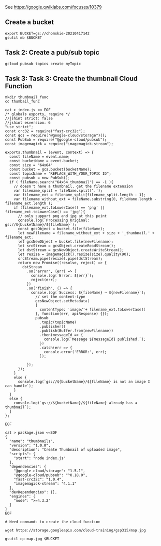 See https://google.qwiklabs.com/focuses/10379

Create a bucket
---------------

    export BUCKET=gs://chomskie-20210417142
    gsutil mb $BUCKET


Task 2: Create a pub/sub topic
------------------------------

    gcloud pubsub topics create myTopic


Task 3: Task 3: Create the thumbnail Cloud Function
---------------------------------------------------

    mkdir thumbnail_func
    cd thumbail_func
    
    cat > index.js << EOF
    /* globals exports, require */
    //jshint strict: false
    //jshint esversion: 6
    "use strict";
    const crc32 = require("fast-crc32c");
    const gcs = require("@google-cloud/storage")();
    const PubSub = require("@google-cloud/pubsub");
    const imagemagick = require("imagemagick-stream");
    
    exports.thumbnail = (event, context) => {
      const fileName = event.name;
      const bucketName = event.bucket;
      const size = "64x64"
      const bucket = gcs.bucket(bucketName);
      const topicName = "REPLACE_WITH_YOUR_TOPIC ID";
      const pubsub = new PubSub();
      if ( fileName.search("64x64_thumbnail") == -1 ){
        // doesn't have a thumbnail, get the filename extension
        var filename_split = fileName.split('.');
        var filename_ext = filename_split[filename_split.length - 1];
        var filename_without_ext = fileName.substring(0, fileName.length - filename_ext.length );
        if (filename_ext.toLowerCase() == 'png' || filename_ext.toLowerCase() == 'jpg'){
          // only support png and jpg at this point
          console.log(`Processing Original: gs://${bucketName}/${fileName}`);
          const gcsObject = bucket.file(fileName);
          let newFilename = filename_without_ext + size + '_thumbnail.' + filename_ext;
          let gcsNewObject = bucket.file(newFilename);
          let srcStream = gcsObject.createReadStream();
          let dstStream = gcsNewObject.createWriteStream();
          let resize = imagemagick().resize(size).quality(90);
          srcStream.pipe(resize).pipe(dstStream);
          return new Promise((resolve, reject) => {
            dstStream
              .on("error", (err) => {
                console.log(`Error: ${err}`);
                reject(err);
              })
              .on("finish", () => {
                console.log(`Success: ${fileName} → ${newFilename}`);
                  // set the content-type
                  gcsNewObject.setMetadata(
                  {
                    contentType: 'image/'+ filename_ext.toLowerCase()
                  }, function(err, apiResponse) {});
                  pubsub
                    .topic(topicName)
                    .publisher()
                    .publish(Buffer.from(newFilename))
                    .then(messageId => {
                      console.log(`Message ${messageId} published.`);
                    })
                    .catch(err => {
                      console.error('ERROR:', err);
                    });

              });
          });
        }
        else {
          console.log(`gs://${bucketName}/${fileName} is not an image I can handle`);
        }
      }
      else {
        console.log(`gs://${bucketName}/${fileName} already has a thumbnail`);
      }
    };
    
    EOF

    cat > package.json <<EOF
    {
      "name": "thumbnails",
      "version": "1.0.0",
      "description": "Create Thumbnail of uploaded image",
      "scripts": {
        "start": "node index.js"
      },
      "dependencies": {
        "@google-cloud/storage": "1.5.1",
        "@google-cloud/pubsub": "^0.18.0",
        "fast-crc32c": "1.0.4",
        "imagemagick-stream": "4.1.1"
      },
      "devDependencies": {},
      "engines": {
        "node": ">=4.3.2"
      }
    }
    EOF
    
    # Need commands to create the cloud function

    wget https://storage.googleapis.com/cloud-training/gsp315/map.jpg
    
    gsutil cp map.jpg $BUCKET
    
